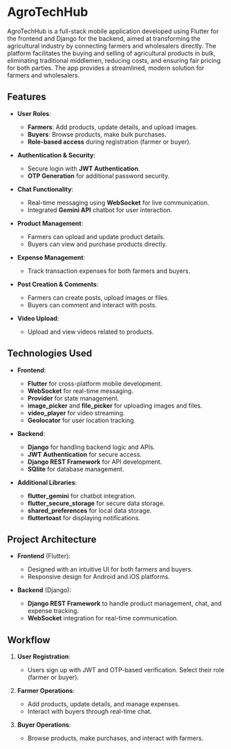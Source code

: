 # AgroTechHub
AgroTechHub is a full-stack mobile application developed using Flutter for the frontend and Django for the backend, aimed at transforming the agricultural industry by connecting farmers and wholesalers directly. The platform facilitates the buying and selling of agricultural products in bulk, eliminating traditional middlemen, reducing costs, and ensuring fair pricing for both parties. The app provides a streamlined, modern solution for farmers and wholesalers.

## Features

- **User Roles**: 
  - **Farmers**: Add products, update details, and upload images.
  - **Buyers**: Browse products, make bulk purchases.
  - **Role-based access** during registration (farmer or buyer).

- **Authentication & Security**:
  - Secure login with **JWT Authentication**.
  - **OTP Generation** for additional password security.

- **Chat Functionality**:
  - Real-time messaging using **WebSocket** for live communication.
  - Integrated **Gemini API** chatbot for user interaction.

- **Product Management**:
  - Farmers can upload and update product details.
  - Buyers can view and purchase products directly.

- **Expense Management**:
  - Track transaction expenses for both farmers and buyers.

- **Post Creation & Comments**:
  - Farmers can create posts, upload images or files.
  - Buyers can comment and interact with posts.

- **Video Upload**: 
  - Upload and view videos related to products.

## Technologies Used

- **Frontend**:
  - **Flutter** for cross-platform mobile development.
  - **WebSocket** for real-time messaging.
  - **Provider** for state management.
  - **image_picker** and **file_picker** for uploading images and files.
  - **video_player** for video streaming.
  - **Geolocator** for user location tracking.

- **Backend**:
  - **Django** for handling backend logic and APIs.
  - **JWT Authentication** for secure access.
  - **Django REST Framework** for API development.
  - **SQlite** for database management.

- **Additional Libraries**:
  - **flutter_gemini** for chatbot integration.
  - **flutter_secure_storage** for secure data storage.
  - **shared_preferences** for local data storage.
  - **fluttertoast** for displaying notifications.

## Project Architecture

- **Frontend** (Flutter):
  - Designed with an intuitive UI for both farmers and buyers.
  - Responsive design for Android and iOS platforms.

- **Backend** (Django):
  - **Django REST Framework** to handle product management, chat, and expense tracking.
  - **WebSocket** integration for real-time communication.

## Workflow

1. **User Registration**: 
   - Users sign up with JWT and OTP-based verification. Select their role (farmer or buyer).

2. **Farmer Operations**: 
   - Add products, update details, and manage expenses.
   - Interact with buyers through real-time chat.

3. **Buyer Operations**: 
   - Browse products, make purchases, and interact with farmers.


